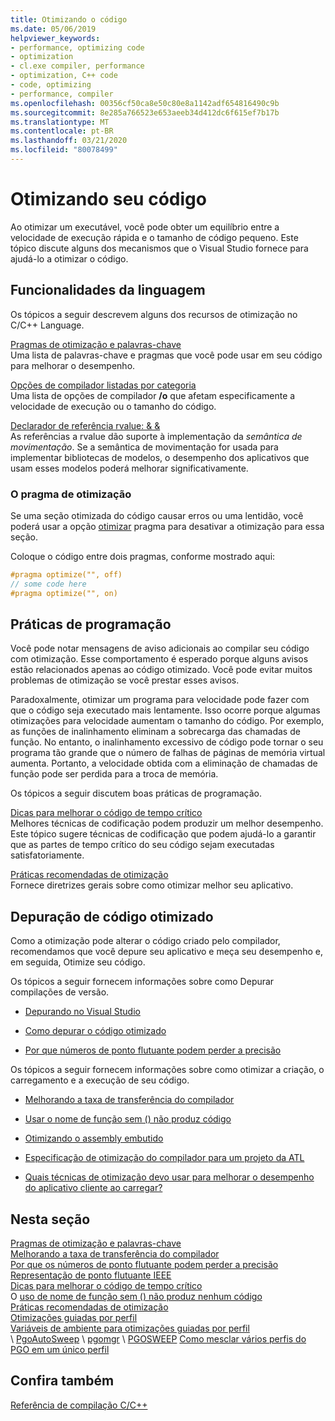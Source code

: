 ```yaml
---
title: Otimizando o código
ms.date: 05/06/2019
helpviewer_keywords:
- performance, optimizing code
- optimization
- cl.exe compiler, performance
- optimization, C++ code
- code, optimizing
- performance, compiler
ms.openlocfilehash: 00356cf50ca8e50c80e8a1142adf654816490c9b
ms.sourcegitcommit: 8e285a766523e653aeeb34d412dc6f615ef7b17b
ms.translationtype: MT
ms.contentlocale: pt-BR
ms.lasthandoff: 03/21/2020
ms.locfileid: "80078499"
---
```

# <a name="optimizing-your-code"></a>Otimizando seu código

Ao otimizar um executável, você pode obter um equilíbrio entre a velocidade de execução rápida e o tamanho de código pequeno. Este tópico discute alguns dos mecanismos que o Visual Studio fornece para ajudá-lo a otimizar o código.

## <a name="language-features"></a>Funcionalidades da linguagem

Os tópicos a seguir descrevem alguns dos recursos de otimização no C/C++ Language.

[Pragmas de otimização e palavras-chave](optimization-pragmas-and-keywords.md) \
Uma lista de palavras-chave e pragmas que você pode usar em seu código para melhorar o desempenho.

[Opções de compilador listadas por categoria](reference/compiler-options-listed-by-category.md) \
Uma lista de opções de compilador **/o** que afetam especificamente a velocidade de execução ou o tamanho do código.

[Declarador de referência rvalue: & &](../cpp/rvalue-reference-declarator-amp-amp.md) \
As referências a rvalue dão suporte à implementação da *semântica de movimentação*. Se a semântica de movimentação for usada para implementar bibliotecas de modelos, o desempenho dos aplicativos que usam esses modelos poderá melhorar significativamente.

### <a name="the-optimize-pragma"></a>O pragma de otimização

Se uma seção otimizada do código causar erros ou uma lentidão, você poderá usar a opção [otimizar](../preprocessor/optimize.md) pragma para desativar a otimização para essa seção.

Coloque o código entre dois pragmas, conforme mostrado aqui:

```cpp
#pragma optimize("", off)
// some code here
#pragma optimize("", on)
```

## <a name="programming-practices"></a>Práticas de programação

Você pode notar mensagens de aviso adicionais ao compilar seu código com otimização. Esse comportamento é esperado porque alguns avisos estão relacionados apenas ao código otimizado. Você pode evitar muitos problemas de otimização se você prestar esses avisos.

Paradoxalmente, otimizar um programa para velocidade pode fazer com que o código seja executado mais lentamente. Isso ocorre porque algumas otimizações para velocidade aumentam o tamanho do código. Por exemplo, as funções de inalinhamento eliminam a sobrecarga das chamadas de função. No entanto, o inalinhamento excessivo de código pode tornar o seu programa tão grande que o número de falhas de páginas de memória virtual aumenta. Portanto, a velocidade obtida com a eliminação de chamadas de função pode ser perdida para a troca de memória.

Os tópicos a seguir discutem boas práticas de programação.

[Dicas para melhorar o código de tempo crítico](tips-for-improving-time-critical-code.md) \
Melhores técnicas de codificação podem produzir um melhor desempenho. Este tópico sugere técnicas de codificação que podem ajudá-lo a garantir que as partes de tempo crítico do seu código sejam executadas satisfatoriamente.

[Práticas recomendadas de otimização](optimization-best-practices.md) \
Fornece diretrizes gerais sobre como otimizar melhor seu aplicativo.

## <a name="debugging-optimized-code"></a>Depuração de código otimizado

Como a otimização pode alterar o código criado pelo compilador, recomendamos que você depure seu aplicativo e meça seu desempenho e, em seguida, Otimize seu código.

Os tópicos a seguir fornecem informações sobre como Depurar compilações de versão.

- [Depurando no Visual Studio](/visualstudio/debugger/debugging-in-visual-studio)

- [Como depurar o código otimizado](/visualstudio/debugger/how-to-debug-optimized-code)

- [Por que números de ponto flutuante podem perder a precisão](why-floating-point-numbers-may-lose-precision.md)

Os tópicos a seguir fornecem informações sobre como otimizar a criação, o carregamento e a execução de seu código.

- [Melhorando a taxa de transferência do compilador](improving-compiler-throughput.md)

- [Usar o nome de função sem () não produz código](using-function-name-without-parens-produces-no-code.md)

- [Otimizando o assembly embutido](../assembler/inline/optimizing-inline-assembly.md)

- [Especificação de otimização do compilador para um projeto da ATL](../atl/reference/specifying-compiler-optimization-for-an-atl-project.md)

- [Quais técnicas de otimização devo usar para melhorar o desempenho do aplicativo cliente ao carregar?](../build/dll-frequently-asked-questions.md#mfc_optimization)

## <a name="in-this-section"></a>Nesta seção

[Pragmas de otimização e palavras-chave](optimization-pragmas-and-keywords.md) \
[Melhorando a taxa de transferência do compilador](improving-compiler-throughput.md) \
[Por que os números de ponto flutuante podem perder a precisão](why-floating-point-numbers-may-lose-precision.md) \
[Representação de ponto flutuante IEEE](ieee-floating-point-representation.md) \
[Dicas para melhorar o código de tempo crítico](tips-for-improving-time-critical-code.md) \
O [uso de nome de função sem () não produz nenhum código](using-function-name-without-parens-produces-no-code.md) \
[Práticas recomendadas de otimização](optimization-best-practices.md) \
[Otimizações guiadas por perfil](profile-guided-optimizations.md) \
[Variáveis de ambiente para otimizações guiadas por perfil](environment-variables-for-profile-guided-optimizations.md) \
 \ [PgoAutoSweep](pgoautosweep.md)
 \ [pgomgr](pgomgr.md)
 \ [PGOSWEEP](pgosweep.md)
[Como mesclar vários perfis do PGO em um único perfil](how-to-merge-multiple-pgo-profiles-into-a-single-profile.md)

## <a name="see-also"></a>Confira também

[Referência de compilação C/C++](reference/c-cpp-building-reference.md)
